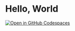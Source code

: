 # Hello, World

[![Open in GitHub Codespaces](https://github.com/codespaces/badge.svg)](https://codespaces.new/programming-for-info-pros/hello-world)
